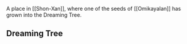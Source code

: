 A place in [[Shon-Xan]], where one of the seeds of [[Omikayalan]] has grown into the Dreaming Tree.
## Dreaming Tree
